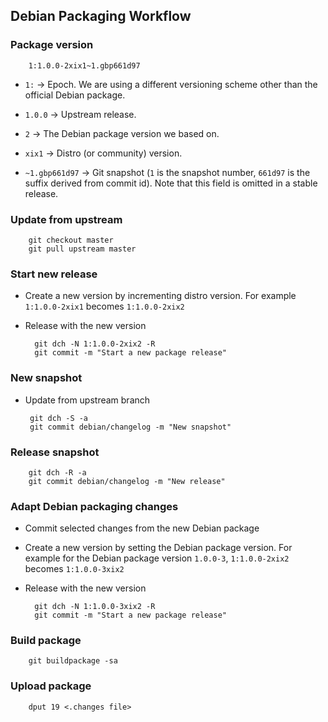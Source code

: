 ## Debian Packaging Workflow

### Package version

        1:1.0.0-2xix1~1.gbp661d97

- `1:` → Epoch.  We are using a different versioning scheme other than the
  official Debian package.

- `1.0.0` → Upstream release.

- `2` → The Debian package version we based on.

- `xix1` → Distro (or community) version.

- `~1.gbp661d97` → Git snapshot (`1` is the snapshot number, `661d97` is the
  suffix derived from commit id).  Note that this field is omitted in a stable
  release.

### Update from upstream

        git checkout master
        git pull upstream master

### Start new release

- Create a new version by incrementing distro version.   For example
  `1:1.0.0-2xix1` becomes `1:1.0.0-2xix2`

- Release with the new version

        git dch -N 1:1.0.0-2xix2 -R
        git commit -m "Start a new package release"

### New snapshot

-  Update from upstream branch

        git dch -S -a
        git commit debian/changelog -m "New snapshot"

### Release snapshot

        git dch -R -a
        git commit debian/changelog -m "New release"

### Adapt Debian packaging changes

- Commit selected changes from the new Debian package

- Create a new version by setting the Debian package version.   For example for
  the Debian package version `1.0.0-3`, `1:1.0.0-2xix2` becomes `1:1.0.0-3xix2`

- Release with the new version

        git dch -N 1:1.0.0-3xix2 -R
        git commit -m "Start a new package release"


### Build package

        git buildpackage -sa

### Upload package

        dput 19 <.changes file>
